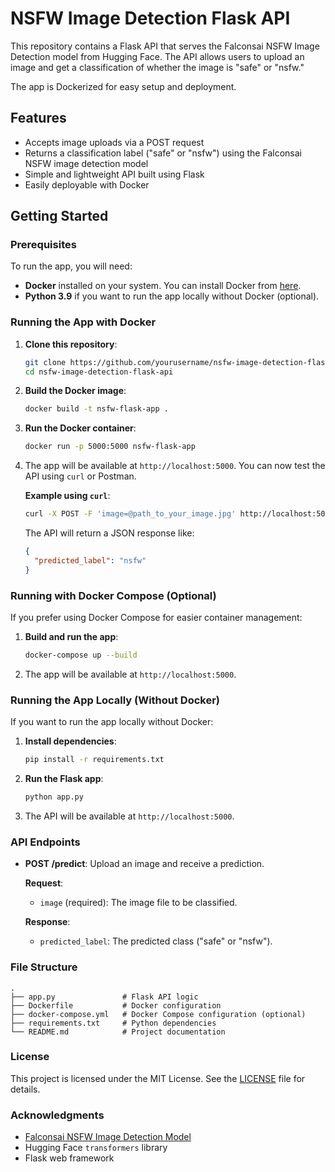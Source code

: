 # NSFW Image Detection Flask API

This repository contains a Flask API that serves the Falconsai NSFW Image Detection model from Hugging Face.
The API allows users to upload an image and get a classification of whether the image is "safe" or "nsfw."

The app is Dockerized for easy setup and deployment.

## Features

- Accepts image uploads via a POST request
- Returns a classification label ("safe" or "nsfw") using the Falconsai NSFW image detection model
- Simple and lightweight API built using Flask
- Easily deployable with Docker

## Getting Started

### Prerequisites

To run the app, you will need:

- **Docker** installed on your system. You can install Docker from [here](https://docs.docker.com/get-docker/).
- **Python 3.9** if you want to run the app locally without Docker (optional).

### Running the App with Docker

1. **Clone this repository**:

   ```bash
   git clone https://github.com/yourusername/nsfw-image-detection-flask-api.git
   cd nsfw-image-detection-flask-api
   ```

2. **Build the Docker image**:

   ```bash
   docker build -t nsfw-flask-app .
   ```

3. **Run the Docker container**:

   ```bash
   docker run -p 5000:5000 nsfw-flask-app
   ```

4. The app will be available at `http://localhost:5000`. You can now test the API using `curl` or Postman.

   **Example using `curl`**:

   ```bash
   curl -X POST -F 'image=@path_to_your_image.jpg' http://localhost:5000/predict
   ```

   The API will return a JSON response like:

   ```json
   {
     "predicted_label": "nsfw"
   }
   ```

### Running with Docker Compose (Optional)

If you prefer using Docker Compose for easier container management:

1. **Build and run the app**:

   ```bash
   docker-compose up --build
   ```

2. The app will be available at `http://localhost:5000`.

### Running the App Locally (Without Docker)

If you want to run the app locally without Docker:

1. **Install dependencies**:

   ```bash
   pip install -r requirements.txt
   ```

2. **Run the Flask app**:

   ```bash
   python app.py
   ```

3. The API will be available at `http://localhost:5000`.

### API Endpoints

- **POST /predict**: Upload an image and receive a prediction.

  **Request**:
  - `image` (required): The image file to be classified.

  **Response**:
  - `predicted_label`: The predicted class ("safe" or "nsfw").

### File Structure

```
.
├── app.py               # Flask API logic
├── Dockerfile           # Docker configuration
├── docker-compose.yml   # Docker Compose configuration (optional)
├── requirements.txt     # Python dependencies
└── README.md            # Project documentation
```

### License

This project is licensed under the MIT License. See the [LICENSE](LICENSE) file for details.

### Acknowledgments

- [Falconsai NSFW Image Detection Model](https://huggingface.co/Falconsai/nsfw_image_detection)
- Hugging Face `transformers` library
- Flask web framework
